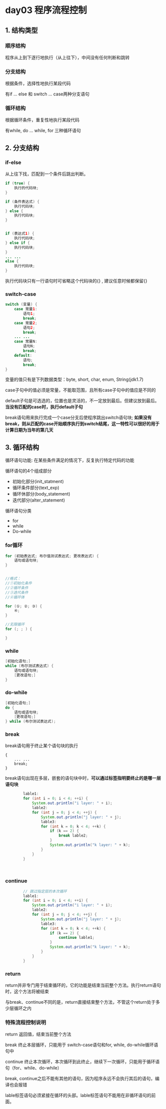 day03 程序流程控制
==



## 1. 结构类型

### 顺序结构

程序从上到下逐行地执行（从上往下），中间没有任何判断和跳转

### 分支结构

根据条件，选择性地执行某段代码

有if ... else 和 switch ... case两种分支语句

### 循环结构

根据循环条件，重复性地执行某段代码

有while, do ... while, for 三种循环语句





## 2. 分支结构

### if-else
从上往下找，匹配到一个条件后跳出判断。

```java
if (true) {
    执行的代码块;
}

if (条件表达式) {
    执行代码块;
} else {
    执行代码块;
}


if (表达式1) {
    执行代码块;
} else if {
    执行代码块;
} 
... ...
else {
    执行代码块;
}
```

执行代码块只有一行语句时可省略这个代码块的{} , 建议任意时候都保留{}



### switch-case

```java
switch (变量) {
    case 常量1:
        语句1;
        break;
    case 常量2;
        语句2;
        break;
    ... ...
    case 常量N:
        语句N;
        break;
    default:
        语句;
        break;
}
```

变量的值只有是下列数据类型：byte, short, char, enum, String(jdk1.7)

case子句中的值必须是常量，不能取范围，且所有case子句中的值应是不同的

default子句是可选选的，位置也是灵活的，不一定放到最后。但建议放到最后。 **当没有匹配的case时，执行default子句**

break语句用来执行完成一个case分支后使程序跳出switch语句块; **如果没有break，则从匹配的case开始顺序执行到switch结尾，这一特性可以很好的用于计算日期为当年的第几天**



## 3. 循环结构

循环语句功能: 在某些条件满足的情况下，反复执行特定代码的功能

循环语句的4个组成部分

+ 初始化部分(init_statment)
+ 循环条件部分(text_exp)
+ 循环休部分(body_statement)
+ 迭代部分(alter_statement)

循环语句分类

+ for
+ while
+ Do-while



### for循环
```java
for (初始表达式; 布尔值测试表达式; 更改表达式) {
    语句或语句块;
}


//格式：
//①初始化条件
//②循环条件
//③迭代条件
//④循环体

for (①; ②; ③) {
    ④;
}

//无限循环
for (; ; ) {

}
```




### while
```java
[初始化语句;]
while (布尔测试表达式) {
    语句或语句块;
    [更改语句;]
}
```


### do-while
```java
[初始化语句;]
do {
    语句或语句块;
    [更改语句;]
} while (布尔测试表达式);

```


### break
break语句用于终止某个语句块的执行

```text
{
    ... ...
    break;
}
```

break语句出现在多层，嵌套的语句块中时，**可以通过标签指明要终止的是哪一层语句块**

```java
        lable1:
        for (int i = 0; i < 4; ++i) {
            System.out.println("i layer: " + i);
            lable2:
            for (int j = 0; j < 4; ++j) {
                System.out.println("j layer: " + j);
                lable3:
                for (int k = 0; k < 4; ++k) {
                    if (k == 2) {
                        break lable2;
                    }
                    System.out.println("k layer: " + k);
                }
            }
        }
        
        
```



### continue
```java
        // 跳过指定层的本次循环
        lable1:
        for (int i = 0; i < 4; ++i) {
            System.out.println("i layer: " + i);
            lable2:
            for (int j = 0; j < 4; ++j) {
                System.out.println("j layer: " + j);
                lable3:
                for (int k = 0; k < 4; ++k) {
                    if (k == 2) {
                        continue lable1;
                    }
                    System.out.println("k layer: " + k);
                }
            }
        }

```


### return

return并非专门用于结束循环的，它的功能是结束当前整个方法。执行return语句时，这个方法将被结束

与break、continue不同的是，return直接结束整个方法，不管这个return处于多少层循环之内



### 特殊流程控制说明
return 返回值，结束当前整个方法

break 终止本层循环，只能用于 switch-case语句和for, while, do-while循环语句中

continue 终止本次循环，本次循环到此终止，继续下一次循环，只能用于循环语句（for、while、do-while）

break, continue之后不能有其他的语句，因为程序永远不会执行其后的语句，编译也会报错

lable标签语句必须紧接在循环的头部。lable标签语句不能用在非循环语句的前面。
